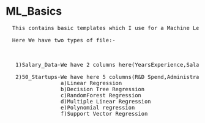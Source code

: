 # ML_Basics
<pre>
  This contains basic templates which I use for a Machine Learning Model along with examples
 
  Here We have two types of file:-
 
  
   
   1)Salary_Data-We have 2 columns here(YearsExperience,Salary) and 31 rows , We need to predict salary of the customer using Linear regression problem.
   
   2)50_Startups-We have here 5 columns(R&D Spend,Administration,Marketing Spend,State,Profit) , 51 rows and need to predict Profit for each startup using following regression models:-
                 a)Linear Regression
                 b)Decision Tree Regression
                 c)RandomForest Regression
                 d)Multiple Linear Regression
                 e)Polynomial regression
                 f)Support Vector Regression
   </pre>           
  
